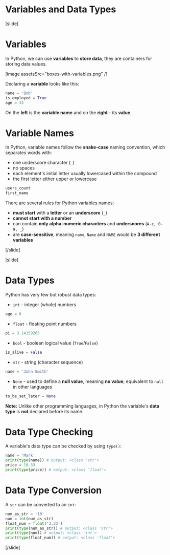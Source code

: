 # Variables and Data Types

[slide]
# Variables
In Python, we can use **variables** to **store data**, they are containers for storing data values.

[image assetsSrc="boxes-with-variables.png" /]

Declaring a **variable** looks like this:
```python
name = 'Bob'
is_employed = True
age = 35
```
On the **left** is the **variable name** and on the **right** - its **value**.

# Variable Names
In Python, variable names follow the **snake-case** naming convention, which separates words with:
 - one underscore character (`_`)
 - no spaces
 - each element's initial letter usually lowercased within the compound
 - the first letter either upper or lowercase
```python
users_count
first_name
```

There are several rules for Python variables names:
 - **must start** with a **letter** or an **underscore** (`_`)
 - **cannot start with a number**
 - can contain **only alpha-numeric characters** and **underscores** (`A-z, 0-9, _`)
 - are **case-sensitive**, meaning `name`, `Name` and `NAME` would be **3 different variables**

[/slide]

[slide]
# Data Types
Python has very few but robust data types:
 - `int` - integer (whole) numbers
 ```python
 age = 6
 ```
 - `float` - floating point numbers
 ```python
 pi = 3.14159265
 ```
 - `bool` - boolean logical value (`True`/`False`)
 ```python
 is_alive = False
 ```
 - `str` - string (character sequence)
 ```python
 name = 'John Smith'
 ```
 - `None` - used to define a **null value**, meaning **no value**; equivalent to `null` in other languages
 ```python
 to_be_set_later = None
 ```

**Note:** Unlike other programming languages, in Python the variable's **data type** is **not** declared before its name.

# Data Type Checking
A variable's data type can be checked by using `type()`:
```python live
name = 'Mark'
print(type(name)) # output: <class 'str'>
price = 10.33
print(type(price)) # output: <class 'float'>
```

# Data Type Conversion
A `str` can be converted to an `int`:
```python live
num_as_str = '10'
num = int(num_as_str)
float_num = float('3.33')
print(type(num_as_str)) # output: <class 'str'>
print(type(num)) # output: <class 'int'>
print(type(float_num)) # output: <class 'float'>
```

[/slide]